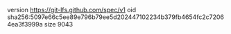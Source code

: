 version https://git-lfs.github.com/spec/v1
oid sha256:5097e66c5ee89e796b79ee5d202447102234b379fb4654fc2c72064ea3f3999a
size 9043
